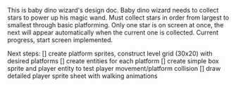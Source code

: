 This is baby dino wizard's design doc.
Baby dino wizard needs to collect stars to power up his magic wand.
Must collect stars in order from largest to smallest through basic platforming.
Only one star is on screen at once, the next will appear automatically when the current one is collected.
Current progress, start screen implemented.

Next steps:
[] create platform sprites, construct level grid (30x20) with desired platforms
[] create entities for each platform
[] create simple box sprite and player entity to test player movement/platform collision
[] draw detailed player sprite sheet with walking animations
